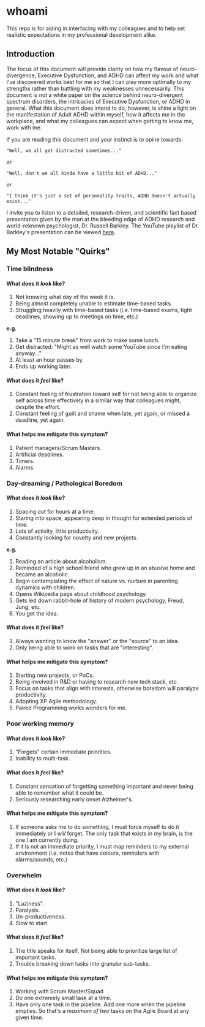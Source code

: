 

# whoami

This repo is for aiding in interfacing with my colleagues and to help set realistic expectations in my professional development alike.

## Introduction

The focus of this document will provide clarity on how my flavour of neuro-divergence, Executive Dysfunction, and ADHD can affect my work and what I've discovered works best for me so that I can play more optimally to my strengths rather than battling with my weaknesses unnecessarily. This document is not a white paper on the science behind neuro-divergent spectrum disorders, the intricacies of Executive Dysfunction, or ADHD in general. What this document does intend to do, however, is shine a light on the manifestation of Adult ADHD within myself, how it affects me in the workplace, and what my colleagues can expect when getting to know me, work with me.

If you are reading this document and your instinct is to opine towards:

    "Well, we all get distracted sometimes..."

*or*

    "Well, don't we all kinda have a little bit of ADHD..."

*or*

    "I think it's just a set of personality traits, ADHD doesn't actually exist..."

I invite you to listen to a detailed, research-driven, and scientific fact based presentation given by the man at the bleeding edge of ADHD research and world-reknown psychologist, Dr. Russell Barkley. The YouTube playlist of Dr. Barkley's presentation can be viewed [here](https://www.youtube.com/watch?v=BzhbAK1pdPM&list=PLzBixSjmbc8eFl6UX5_wWGP8i0mAs-cvY).

## My Most Notable "Quirks"

### Time blindness

#### What does it *look* like?

1. Not knowing what day of the week it is.
2. Being almost completely unable to estimate time-based tasks.
3. Struggling heavily with time-based tasks (i.e. time-based exams, tight deadlines, showing up to meetings on time, etc.)

__e.g.__

1. Take a "15 minute break" from work to make some lunch.
2. Get distracted: "Might as well watch some YouTube since I'm eating anyway..."
3. At least an hour passes by.
4. Ends up working later.

#### What does it *feel* like?

1. Constant feeling of frustration toward self for not being able to organize self across time effectively in a similar way that colleagues might, despite the effort.
2. Constant feeling of guilt and shame when late, yet again, or missed a deadline, yet again.

#### What helps me mitigate this symptom?

1. Patient managers/Scrum Masters.
2. Artificial deadlines.
3. Timers.
4. Alarms.

### Day-dreaming / Pathological Boredom

#### What does it *look* like?

1. Spacing out for hours at a time.
2. Staring into space, appearing deep in thought for extended periods of time.
3. Lots of activity, little productivity.
4. Constantly looking for novelty and new projects.

__e.g.__

1. Reading an article about alcoholism.
2. Reminded of a high school friend who grew up in an abusive home and became an alcoholic.
3. Begin contemplating the effect of nature vs. nurture in parenting dynamics with children.
4. Opens Wikipedia page about childhood psychology.
5. Gets led down rabbit-hole of history of modern psychology, Freud, Jung, etc.
6. You get the idea.

#### What does it *feel* like?

1. Always wanting to know the "answer" or the "source" to an idea.
2. Only being able to work on tasks that are "interesting".

#### What helps me mitigate this symptom?

1. Starting new projects, or PoCs.
2. Being involved in R&D or having to research new tech stack, etc.
3. Focus on tasks that align with interests, otherwise boredom will paralyze productivity.
4. Adopting XP Agile methodology.
5. Paired Programming works wonders for me.

### Poor working memory

#### What does it *look* like?

1. "Forgets" certain immediate priorities.
2. Inability to multi-task.

#### What does it *feel* like?

1. Constant sensation of forgetting something important and never being able to remember what it could be.
2. Seriously researching early onset Alzheimer's.

#### What helps me mitigate this symptom?

1. If someone asks me to do something, I must force myself to do it immediately or I *will* forget. The only task that exists in my brain, is the one I am currently doing.
2. If it is not an immediate priority, I must map reminders to my external environment (i.e. notes that have colours, reminders with alarms/sounds, etc.)

### Overwhelm

#### What does it *look* like?

1. "Laziness".
2. Paralysis.
3. Un-productiveness.
4. Slow to start.

#### What does it *feel* like?

1. The title speaks for itself. Not being able to prioritize large list of important tasks.
2. Trouble breaking down tasks into granular sub-tasks.

#### What helps me mitigate this symptom?

1. Working with Scrum Master/Squad
2. Do one extremely small task at a time.
3. Have only one task in the pipeline. Add one more when the pipeline empties. So that's a *maximum of two* tasks on the Agile Board at any given time.

